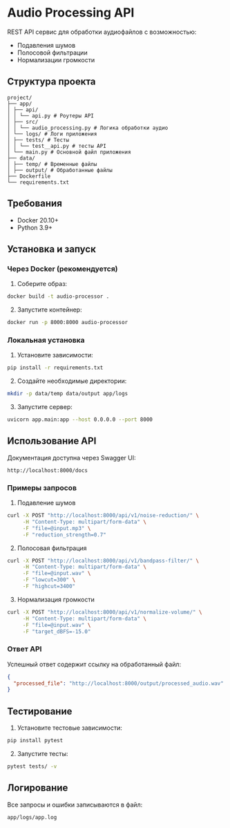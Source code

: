﻿# Audio Processing API

REST API сервис для обработки аудиофайлов с возможностью:
- Подавления шумов
- Полосовой фильтрации
- Нормализации громкости

## Структура проекта
```
project/
├── app/
│ ├── api/
│ │ └── api.py # Роутеры API
│ ├── src/
│ │ └── audio_processing.py # Логика обработки аудио
│ └── logs/ # Логи приложения
│ ├── tests/ # Тесты
│ │ └── test__api.py # тесты API
│ └── main.py # Основной файл приложения
├── data/
│ ├── temp/ # Временные файлы
│ ├── output/ # Обработанные файлы
├── Dockerfile
└── requirements.txt
```
## Требования

- Docker 20.10+
- Python 3.9+ 

## Установка и запуск

### Через Docker (рекомендуется)

1. Соберите образ:
```bash
docker build -t audio-processor .
```

2. Запустите контейнер:
```bash
docker run -p 8000:8000 audio-processor
```
### Локальная установка
1. Установите зависимости:
```bash
pip install -r requirements.txt
```
2. Создайте необходимые директории:
```bash
mkdir -p data/temp data/output app/logs
```
3. Запустите сервер:
```bash
uvicorn app.main:app --host 0.0.0.0 --port 8000
```
## Использование API

Документация доступна через Swagger UI:
```url
http://localhost:8000/docs
```

### Примеры запросов
1. Подавление шумов
```bash
curl -X POST "http://localhost:8000/api/v1/noise-reduction/" \
     -H "Content-Type: multipart/form-data" \
     -F "file=@input.mp3" \
     -F "reduction_strength=0.7"
```
2. Полосовая фильтрация
```bash
curl -X POST "http://localhost:8000/api/v1/bandpass-filter/" \
     -H "Content-Type: multipart/form-data" \
     -F "file=@input.wav" \
     -F "lowcut=300" \
     -F "highcut=3400"
```
3. Нормализация громкости
```bash
curl -X POST "http://localhost:8000/api/v1/normalize-volume/" \
     -H "Content-Type: multipart/form-data" \
     -F "file=@input.wav" \
     -F "target_dBFS=-15.0"
```
### Ответ API

Успешный ответ содержит ссылку на обработанный файл:
```json
{
  "processed_file": "http://localhost:8000/output/processed_audio.wav"
}
```
## Тестирование

1. Установите тестовые зависимости:

```bash
pip install pytest
```
2. Запустите тесты:

```bash
pytest tests/ -v
```
## Логирование
Все запросы и ошибки записываются в файл:
```
app/logs/app.log
```
